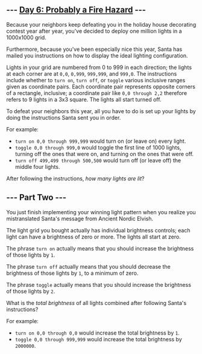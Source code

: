 \--- [Day 6: Probably a Fire Hazard](https://adventofcode.com/2015/day/6) ---
--------------------------------------

Because your neighbors keep defeating you in the holiday house decorating contest year after year, you've decided to deploy one million lights in a 1000x1000 grid.

Furthermore, because you've been especially nice this year, Santa has mailed you instructions on how to display the ideal lighting configuration.

Lights in your grid are numbered from 0 to 999 in each direction; the lights at each corner are at `0,0`, `0,999`, `999,999`, and `999,0`. The instructions include whether to `turn on`, `turn off`, or `toggle` various inclusive ranges given as coordinate pairs. Each coordinate pair represents opposite corners of a rectangle, inclusive; a coordinate pair like `0,0 through 2,2` therefore refers to 9 lights in a 3x3 square. The lights all start turned off.

To defeat your neighbors this year, all you have to do is set up your lights by doing the instructions Santa sent you in order.

For example:

*   `turn on 0,0 through 999,999` would turn on (or leave on) every light.
*   `toggle 0,0 through 999,0` would toggle the first line of 1000 lights, turning off the ones that were on, and turning on the ones that were off.
*   `turn off 499,499 through 500,500` would turn off (or leave off) the middle four lights.

After following the instructions, _how many lights are lit_?


\--- Part Two ---
-----------------

You just finish implementing your winning light pattern when you realize you mistranslated Santa's message from Ancient Nordic Elvish.

The light grid you bought actually has individual brightness controls; each light can have a brightness of zero or more. The lights all start at zero.

The phrase `turn on` actually means that you should increase the brightness of those lights by `1`.

The phrase `turn off` actually means that you should decrease the brightness of those lights by `1`, to a minimum of zero.

The phrase `toggle` actually means that you should increase the brightness of those lights by `2`.

What is the _total brightness_ of all lights combined after following Santa's instructions?

For example:

*   `turn on 0,0 through 0,0` would increase the total brightness by `1`.
*   `toggle 0,0 through 999,999` would increase the total brightness by `2000000`.
